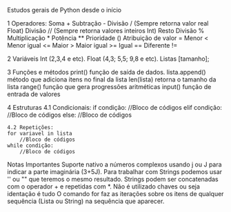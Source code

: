 Estudos gerais de Python desde o início

1 Operadores:
    Soma +
    Subtração -
    Divisão / (Sempre retorna valor real Float)
    Divisão // (Sempre retorna valores inteiros Int)
    Resto Divisão %
    Multiplicação *
    Potência **
    Prioridade ()
    Atribuição de valor =
    Menor <
    Menor igual <=
    Maior >
    Maior igual >=
    Igual ==
    Diferente !=

2 Variáveis
    Int (2,3,4 e etc).
    Float (4,3; 5,5; 9,8 e etc).
    Listas [tamanho];

3 Funções e métodos 
    print() função de saída de dados.
    lista.append() método que adiciona itens no final da lista
    len(lista) retorna o tamanho da lista
    range() função que gera progressões aritméticas
    input() função de entrada de valores

4 Estruturas
    4.1 Condicionais: 
    if condição:
        //Bloco de códigos
    elif condição:
        //Bloco de códigos
    else:
        //Bloco de códigos
   
    4.2 Repetições:
    for variavel in lista
        //Bloco de códigos
    while condição:
        //Bloco de códigos


Notas Importantes
    Suporte nativo a números complexos usando j ou J para indicar a parte imaginária (3+5J).
    Para trabalhar com Strings podemos usar '' ou "" que teremos o mesmo resultado.
    Strings podem ser concatenadas com o operador + e repetidas com *.
    Não é utilizado chaves ou seja identação é tudo
    O comando for faz as iterações sobre os itens de qualquer sequência (Lista ou String) na sequência que aparecer.
